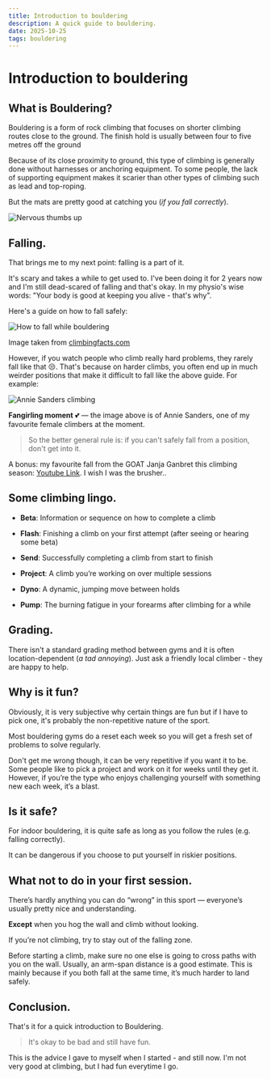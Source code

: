 ```yaml
---
title: Introduction to bouldering
description: A quick guide to bouldering.
date: 2025-10-25
tags: bouldering
---
```


# Introduction to bouldering

## What is Bouldering?

Bouldering is a form of rock climbing that focuses on shorter climbing routes close to the ground. The finish hold is usually between four to five metres off the ground

Because of its close proximity to ground, this type of climbing is generally done without harnesses or anchoring equipment. To some people, the lack of supporting equipment makes it scarier than other types of climbing such as lead and top-roping.

But the mats are pretty good at catching you (_if you fall correctly_).

![Nervous thumbs up](https://media3.giphy.com/media/v1.Y2lkPTc5MGI3NjExYndkZXdoajhmdzkyNDFubDV3a3NydGQzNXV0aGRzYzg5c3lxeXlmNiZlcD12MV9naWZzX3NlYXJjaCZjdD1n/cXblnKXr2BQOaYnTni/200.webp)

## Falling.

That brings me to my next point: falling is a part of it.

It's scary and takes a while to get used to. I've been doing it for 2 years now and I'm still dead-scared of falling and that's okay. In my physio's wise words: "Your body is good at keeping you alive - that's why".

Here's a guide on how to fall safely:

![How to fall while bouldering](https://climbingfacts.com/wp-content/uploads/2022/09/how-to-fall-while-bouldering.jpg)

Image taken from <a href="https://climbingfacts.com/maximize-your-first-year-of-climbing/">climbingfacts.com
</a>

However, if you watch people who climb really hard problems, they rarely fall like that 😒. That's because on harder climbs, you often end up in much weirder positions that make it difficult to fall like the above guide. For example:

![Annie Sanders climbing](/img/annieclimbing.jpeg)

**Fangirling moment** 💕 — the image above is of Annie Sanders, one of my favourite female climbers at the moment.

> So the better general rule is: if you can't safely fall from a position, don't get into it.

A bonus: my favourite fall from the GOAT Janja Ganbret this climbing season: <a href="https://www.youtube.com/shorts/Et4LjH6j7t8">Youtube Link</a>. I wish I was the brusher..

## Some climbing lingo.

- **Beta**: Information or sequence on how to complete a climb

- **Flash**: Finishing a climb on your first attempt (after seeing or hearing some beta)

- **Send**: Successfully completing a climb from start to finish

- **Project**: A climb you’re working on over multiple sessions

- **Dyno**: A dynamic, jumping move between holds

- **Pump**: The burning fatigue in your forearms after climbing for a while

## Grading.

There isn't a standard grading method between gyms and it is often location-dependent (_a tad annoying_). Just ask a friendly local climber - they are happy to help.

## Why is it fun?

Obviously, it is very subjective why certain things are fun but if I have to pick one, it's probably the non-repetitive nature of the sport.

Most bouldering gyms do a reset each week so you will get a fresh set of problems to solve regularly.

Don't get me wrong though, it can be very repetitive if you want it to be. Some people like to pick a project and work on it for weeks until they get it. However, if you’re the type who enjoys challenging yourself with something new each week, it’s a blast.

## Is it safe?

For indoor bouldering, it is quite safe as long as you follow the rules (e.g. falling correctly).

It can be dangerous if you choose to put yourself in riskier positions.

## What not to do in your first session.

There’s hardly anything you can do “wrong” in this sport — everyone’s usually pretty nice and understanding.

**Except** when you hog the wall and climb without looking.

If you’re not climbing, try to stay out of the falling zone.

Before starting a climb, make sure no one else is going to cross paths with you on the wall. Usually, an arm-span distance is a good estimate. This is mainly because if you both fall at the same time, it’s much harder to land safely.

## Conclusion.

That's it for a quick introduction to Bouldering.

> It's okay to be bad and still have fun.

This is the advice I gave to myself when I started - and still now. I'm not very good at climbing, but I had fun everytime I go.
